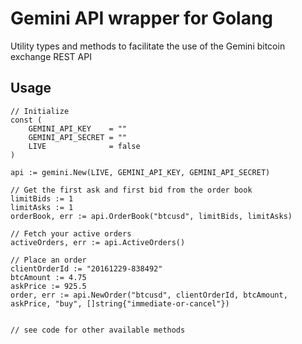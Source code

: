# Gemini API wrapper for Golang
Utility types and methods to facilitate the use of the Gemini bitcoin exchange REST API

## Usage

```
// Initialize
const (
	GEMINI_API_KEY    = ""
	GEMINI_API_SECRET = ""
	LIVE              = false
)

api := gemini.New(LIVE, GEMINI_API_KEY, GEMINI_API_SECRET)

// Get the first ask and first bid from the order book
limitBids := 1
limitAsks := 1
orderBook, err := api.OrderBook("btcusd", limitBids, limitAsks)

// Fetch your active orders
activeOrders, err := api.ActiveOrders()

// Place an order
clientOrderId := "20161229-838492"
btcAmount := 4.75
askPrice := 925.5
order, err := api.NewOrder("btcusd", clientOrderId, btcAmount, askPrice, "buy", []string{"immediate-or-cancel"})


// see code for other available methods
```
